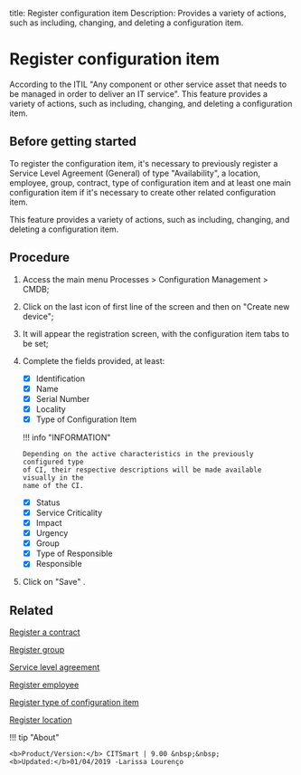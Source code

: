 title: Register configuration item
Description: Provides a variety of actions, such as including, changing, and deleting a configuration item. 

# Register configuration item

According to the ITIL "Any component or other service asset that needs to be managed in order to deliver an IT service".
This feature provides a variety of actions, such as including, changing, and deleting a configuration item.

Before getting started
----------------------

To register the configuration item, it's necessary to previously register a
Service Level Agreement (General) of type "Availability", a location, employee,
group, contract, type of configuration item and at least one main configuration
item if it's necessary to create other related configuration item.

This feature provides a variety of actions, such as including, changing, and 
deleting a configuration item.

Procedure
---------

1.  Access the main menu Processes \>
    Configuration Management \> CMDB;

2.  Click on the last icon of first line of the screen and then on "Create new
    device";

3.  It will appear the registration screen, with the configuration item tabs to
    be set;

4.  Complete the fields provided, at least:

    * [x] Identification
    * [x] Name
    * [x] Serial Number
    * [x] Locality 
    * [x] Type of Configuration Item
    
    !!! info "INFORMATION"
    
        Depending on the active characteristics in the previously configured type 
        of CI, their respective descriptions will be made available visually in the 
        name of the CI.
    
    * [x] Status
    * [x] Service Criticality
    * [x] Impact
    * [x] Urgency
    * [x] Group
    * [x] Type of Responsible
    * [x] Responsible

5.  Click on "Save" .

Related
-------

[Register a contract](/en-us/citsmart-platform-8/additional-features/contract-management/use/register-contract.html)

[Register group](/en-us/citsmart-platform-8/initial-settings/access-settings/user/register-groups.html)

[Service level agreement](/en-us/citsmart-platform-8/processes/service-level/use/service-level-agreement.html)

[Register employee](/en-us/citsmart-platform-8/initial-settings/access-settings/user/register-employee.html)

[Register type of configuration item](/en-us/citsmart-platform-8/processes/configuration/configuration/register-type-ic.html)

[Register location](/en-us/citsmart-platform-8/platform-administration/region-and-language/register-locations.html)

!!! tip "About"

    <b>Product/Version:</b> CITSmart | 9.00 &nbsp;&nbsp;
    <b>Updated:</b>01/04/2019 -Larissa Lourenço

